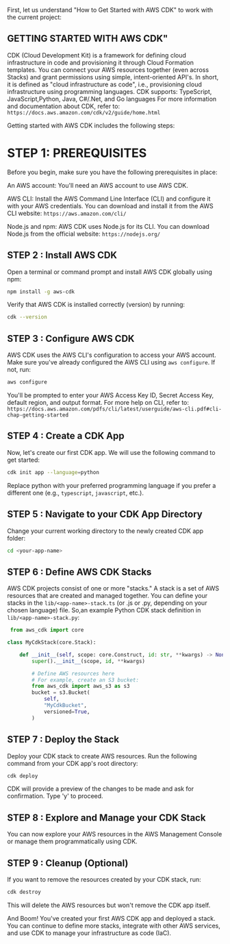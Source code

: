 First, let us understand "How to Get Started with AWS CDK" to work with the current project:

## GETTING STARTED WITH AWS CDK"
CDK (Cloud Development Kit) is a framework for defining cloud infrastructure in code and provisioning it through Cloud Formation templates. You can connect your AWS resources together (even across Stacks) and grant permissions using simple, intent-oriented API's. In short, it is defined as "cloud infrastructure as code", i.e., provisioning cloud infrastructure using programming languages. CDK supports: TypeScript, JavaScript,Python, Java, C#/.Net, and Go languages
For more information and documentation about CDK, refer to: `https://docs.aws.amazon.com/cdk/v2/guide/home.html`

Getting started with AWS CDK includes the following steps:

# STEP 1: PREREQUISITES

Before you begin, make sure you have the following prerequisites in place:

An AWS account: You'll need an AWS account to use AWS CDK.

AWS CLI: Install the AWS Command Line Interface (CLI) and configure it with your AWS credentials. You can download and install it from the AWS CLI website: `https://aws.amazon.com/cli/`

Node.js and npm: AWS CDK uses Node.js for its CLI. You can download Node.js from the official website: `https://nodejs.org/`

## STEP 2 : Install AWS CDK

Open a terminal or command prompt and install AWS CDK globally using npm:
```bash
npm install -g aws-cdk
```
Verify that AWS CDK is installed correctly (version) by running:
```bash
cdk --version
```
## STEP 3 : Configure AWS CDK
AWS CDK uses the AWS CLI's configuration to access your AWS account. Make sure you've already configured the AWS CLI using `aws configure`. If not, run:
```bash
aws configure
```
You'll be prompted to enter your AWS Access Key ID, Secret Access Key, default region, and output format. For more help on CLI, refer to: `https://docs.aws.amazon.com/pdfs/cli/latest/userguide/aws-cli.pdf#cli-chap-getting-started`

## STEP 4 : Create a CDK App
Now, let's create our first CDK app. We will use the following command to get started:
```bash
cdk init app --language=python
```
Replace python with your preferred programming language if you prefer a different one (e.g., `typescript`, `javascript`, etc.).

## STEP 5 : Navigate to your CDK App Directory
Change your current working directory to the newly created CDK app folder:
```bash
cd <your-app-name>
```
## STEP 6 : Define AWS CDK Stacks
AWS CDK projects consist of one or more "stacks." A stack is a set of AWS resources that are created and managed together. You can define your stacks in the `lib/<app-name>-stack.ts` (or .js or .py, depending on your chosen language) file. So,an example Python CDK stack definition in `lib/<app-name>-stack.py`:
```python
 from aws_cdk import core

class MyCdkStack(core.Stack):

    def __init__(self, scope: core.Construct, id: str, **kwargs) -> None:
        super().__init__(scope, id, **kwargs)

        # Define AWS resources here
        # For example, create an S3 bucket:
        from aws_cdk import aws_s3 as s3
        bucket = s3.Bucket(
            self,
            "MyCdkBucket",
            versioned=True,
        )
```
## STEP 7 : Deploy the Stack
Deploy your CDK stack to create AWS resources. Run the following command from your CDK app's root directory:
```bash
cdk deploy
```
CDK will provide a preview of the changes to be made and ask for confirmation. Type 'y' to proceed.

## STEP 8 : Explore and Manage your CDK Stack
You can now explore your AWS resources in the AWS Management Console or manage them programmatically using CDK.

## STEP 9 : Cleanup (Optional)
If you want to remove the resources created by your CDK stack, run:
```bash
cdk destroy
```
This will delete the AWS resources but won't remove the CDK app itself.

And Boom! You've created your first AWS CDK app and deployed a stack. You can continue to define more stacks, integrate with other AWS services, and use CDK to manage your infrastructure as code (IaC).








